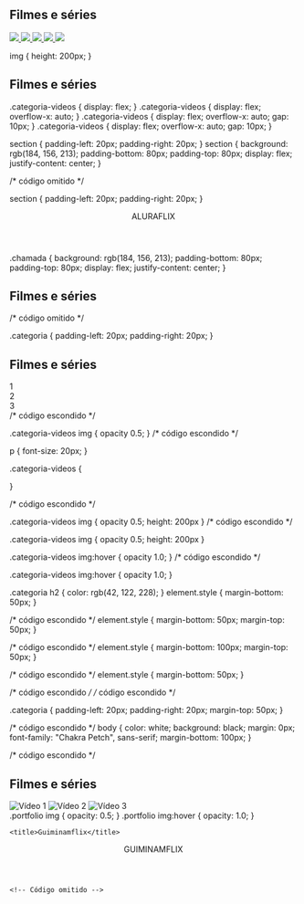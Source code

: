 <!-- código omitido -->

<section>
    <h2>Filmes e séries</h2>
    <div>
      <a href="https://www.youtube.com/watch?v=cs15QqG6Gjc">
        <img src="https://img.youtube.com/vi/cs15QqG6Gjc/maxresdefault.jpg" />
      </a>
      <a href="https://www.youtube.com/watch?v=nCmIwcycUJ8">
        <img src="https://img.youtube.com/vi/nCmIwcycUJ8/maxresdefault.jpg" />
      </a>
      <a href="https://www.youtube.com/watch?v=FvRmEapoHRc">
        <img src="https://img.youtube.com/vi/FvRmEapoHRc/maxresdefault.jpg" />
      </a>
      <a href="https://www.youtube.com/watch?v=Ipkw_hWW-Hw">
        <img src="https://img.youtube.com/vi/Ipkw_hWW-Hw/maxresdefault.jpg" />
      </a>
      <a href="https://www.youtube.com/watch?v=d4DzMNGoyis">
        <img src="https://img.youtube.com/vi/d4DzMNGoyis/maxresdefault.jpg" />
      </a>
    </div>
  </section>
  
  <!-- código omitido -->
  img {
    height: 200px;
  }
  <!-- código omitido -->

<section>
    <h2>Filmes e séries</h2>
    <div class="categoria-videos">
      <!-- código omitido -->
    </div>
  </section>
  .categoria-videos {
    display: flex;
  }
  .categoria-videos {
    display: flex;
    overflow-x: auto;
  }
  .categoria-videos {
    display: flex;
    overflow-x: auto;
    gap: 10px;
  }
  .categoria-videos {
    display: flex;
    overflow-x: auto;
    gap: 10px;
  }
  
  section {
    padding-left: 20px;
    padding-right: 20px;
  }
  section {
    background: rgb(184, 156, 213);
    padding-bottom: 80px;
    padding-top: 80px;
    display: flex;
    justify-content: center;
  }
  
  /* código omitido */
  
  section {
    padding-left: 20px;
    padding-right: 20px;
  }
  <!-- código omitido -->

<header>ALURAFLIX</header>

<section class="chamada">
  <div class="chamada-texto">
    <!-- código omitido -->
  </div>
</section>
.chamada {
    background: rgb(184, 156, 213);
    padding-bottom: 80px;
    padding-top: 80px;
    display: flex;
    justify-content: center;
  }
  <!-- código omitido -->

<section class="categoria">
    <h2>Filmes e séries</h2>
    <div class="categoria-videos">
      <!-- código omitido -->
    </div>
  </section>
  /* código omitido */

.categoria {
  padding-left: 20px;
  padding-right: 20px;
}
<section class="categoria">
    <h2>Filmes e séries</h2>
    <div class="categoria-videos">
    </div>
</section>
<body>
    <div> 1 </div>
    <div> 2 </div>
    <div> 3 </div>
</body>
/* código escondido */

.categoria-videos img {
    opacity 0.5;
}
/* código escondido */

p {
    font-size: 20px;
}

.categoria-videos {
    
}

/* código escondido */

.categoria-videos img {
    opacity 0.5;
    height: 200px
}
/* código escondido */

.categoria-videos img {
    opacity 0.5;
    height: 200px
}

.categoria-videos img:hover {
    opacity 1.0;
}
/* código escondido */

.categoria-videos img:hover {
    opacity 1.0;
}

.categoria h2 {
    color: rgb(42, 122, 228);
}
element.style {
    margin-bottom: 50px;
}

/* código escondido */
element.style {
    margin-bottom: 50px;
    margin-top: 50px;
}

/* código escondido */
element.style {
    margin-bottom: 100px;
    margin-top: 50px;
}

/* código escondido */
element.style {
    margin-bottom: 50px;
}

/* código escondido */
/* código escondido */

.categoria {
    padding-left: 20px;
    padding-right: 20px;
    margin-top: 50px;
}

/* código escondido */
body {
    color: white;
    background: black;
    margin: 0px;
    font-family: "Chakra Petch", sans-serif;
    margin-bottom: 100px;
}

/* código escondido */
<section class="categoria">
    <h2>Filmes e séries</h2>
    <div class="categoria-videos">
        <img src="video1.jpg" alt="Vídeo 1">
        <img src="video2.jpg" alt="Vídeo 2">
        <img src="video3.jpg" alt="Vídeo 3">
    </div>
</section>
.portfolio img {
    opacity: 0.5;
}
.portfolio img:hover {
    opacity: 1.0;
}
<head>
    <!-- Código omitido -->

    <title>Guiminamflix</title>
</head>

<body>
    <header>GUIMINAMFLIX</header>

    <!-- Código omitido -->
</body>
